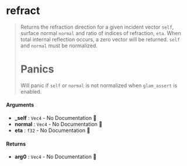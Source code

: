 # refract

>  Returns the refraction direction for a given incident vector `self`, surface normal
>  `normal` and ratio of indices of refraction, `eta`. When total internal reflection occurs,
>  a zero vector will be returned.
>  `self` and `normal` must be normalized.
>  # Panics
>  Will panic if `self` or `normal` is not normalized when `glam_assert` is enabled.

#### Arguments

- **\_self** : `Vec4` \- No Documentation 🚧
- **normal** : `Vec4` \- No Documentation 🚧
- **eta** : `f32` \- No Documentation 🚧

#### Returns

- **arg0** : `Vec4` \- No Documentation 🚧